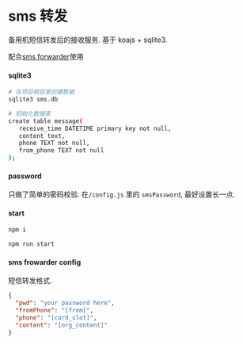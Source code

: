 # sms 转发

备用机短信转发后的接收服务. 基于 koajs + sqlite3.

配合[sms forwarder](https://github.com/pppscn/SmsForwarder)使用

#### sqlite3

```bash
# 在项目根目录创建数据
sqlite3 sms.db

# 初始化数据表
create table message(
   receive_time DATETIME primary key not null,
   content text,
   phone TEXT not null,
   from_phone TEXT not null
);
```

#### password

只做了简单的密码校验. 在`/config.js` 里的 `smsPassword`, 最好设置长一点.


#### start


```bash
npm i

npm run start
```

#### sms frowarder config

短信转发格式.

```json
{
  "pwd": "your password here",
  "fromPhone": "[from]",
  "phone": "[card_slot]",
  "content": "[org_content]"
}
```
